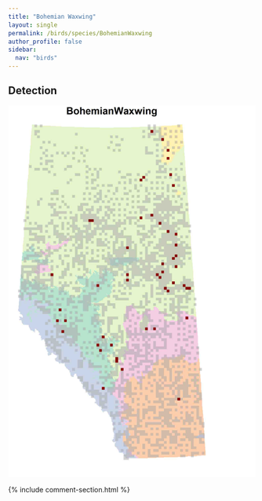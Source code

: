 ```yaml
---
title: "Bohemian Waxwing"
layout: single
permalink: /birds/species/BohemianWaxwing
author_profile: false
sidebar:
  nav: "birds"
---
```


<h2>Detection</h2>

![](/assets/images/birds/BohemianWaxwing/det.jpg)

{% include comment-section.html %}
